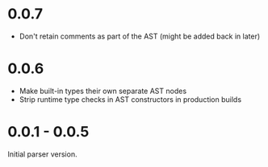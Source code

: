 # 0.0.7

- Don't retain comments as part of the AST (might be added back in later)

# 0.0.6

- Make built-in types their own separate AST nodes
- Strip runtime type checks in AST constructors in production builds

# 0.0.1 - 0.0.5

Initial parser version.
